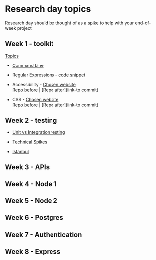 # Research day topics
Research day should be thought of as a [spike](http://www.extremeprogramming.org/rules/spike.html) to help with your end-of-week project

## Week 1 - toolkit
[Topics](https://github.com/foundersandcoders/master-reference/blob/master/coursebook/week-1/research-afternoon.md)
+ [Command Line](./week-1/command-line.md)

+ Regular Expressions - [code snippet](./week-1/<name-of-file>)

+ Accessibility - [Chosen website](link-to-published-site)  
[Repo before](link-to-commit) | [Repo after](link-to commit)

+ CSS - [Chosen website](link-to-published-site)  
[Repo before](link-to-commit) | [Repo after](link-to commit)

## Week 2 - testing

+ [Unit vs Integration testing](./week-2/nice-link-here)

+ [Technical Spikes](./week-2/nice-link-here)

+ [Istanbul](./week-2/nice-link-here)

## Week 3 - APIs

## Week 4 - Node 1

## Week 5 - Node 2

## Week 6 - Postgres

## Week 7 - Authentication

## Week 8 - Express

